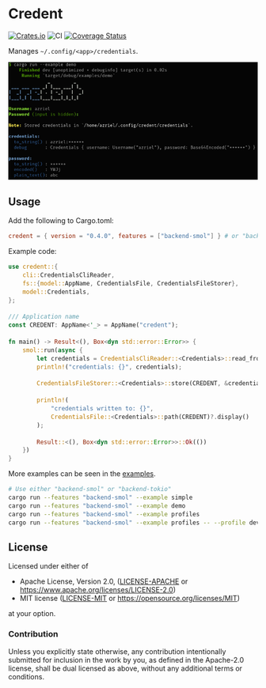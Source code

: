 # Credent

[![Crates.io](https://img.shields.io/crates/v/credent.svg)](https://crates.io/crates/credent)
![CI](https://github.com/azriel91/credent/workflows/CI/badge.svg)
[![Coverage Status](https://codecov.io/gh/azriel91/credent/branch/main/graph/badge.svg)](https://codecov.io/gh/azriel91/credent)

Manages `~/.config/<app>/credentials`.

![](demo.png)

## Usage

Add the following to Cargo.toml:

```toml
credent = { version = "0.4.0", features = ["backend-smol"] } # or "backend-tokio"
```

Example code:

```rust
use credent::{
    cli::CredentialsCliReader,
    fs::{model::AppName, CredentialsFile, CredentialsFileStorer},
    model::Credentials,
};

/// Application name
const CREDENT: AppName<'_> = AppName("credent");

fn main() -> Result<(), Box<dyn std::error::Error>> {
    smol::run(async {
        let credentials = CredentialsCliReader::<Credentials>::read_from_tty().await?;
        println!("credentials: {}", credentials);

        CredentialsFileStorer::<Credentials>::store(CREDENT, &credentials).await?;

        println!(
            "credentials written to: {}",
            CredentialsFile::<Credentials>::path(CREDENT)?.display()
        );

        Result::<(), Box<dyn std::error::Error>>::Ok(())
    })
}
```

More examples can be seen in the [examples](examples).

```bash
# Use either "backend-smol" or "backend-tokio"
cargo run --features "backend-smol" --example simple
cargo run --features "backend-smol" --example demo
cargo run --features "backend-smol" --example profiles
cargo run --features "backend-smol" --example profiles -- --profile development
```

## License

Licensed under either of

* Apache License, Version 2.0, ([LICENSE-APACHE](LICENSE-APACHE) or https://www.apache.org/licenses/LICENSE-2.0)
* MIT license ([LICENSE-MIT](LICENSE-MIT) or https://opensource.org/licenses/MIT)

at your option.

### Contribution

Unless you explicitly state otherwise, any contribution intentionally submitted for inclusion in the work by you, as defined in the Apache-2.0 license, shall be dual licensed as above, without any additional terms or conditions.
